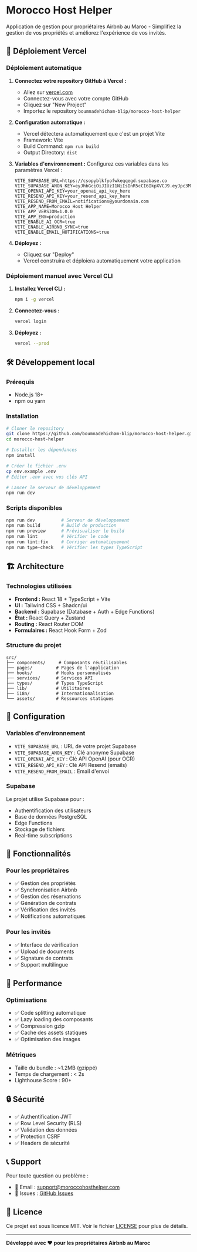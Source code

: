 # Morocco Host Helper

Application de gestion pour propriétaires Airbnb au Maroc - Simplifiez la gestion de vos propriétés et améliorez l'expérience de vos invités.

## 🚀 Déploiement Vercel

### Déploiement automatique

1. **Connectez votre repository GitHub à Vercel :**
   - Allez sur [vercel.com](https://vercel.com)
   - Connectez-vous avec votre compte GitHub
   - Cliquez sur "New Project"
   - Importez le repository `boumnadehicham-blip/morocco-host-helper`

2. **Configuration automatique :**
   - Vercel détectera automatiquement que c'est un projet Vite
   - Framework: Vite
   - Build Command: `npm run build`
   - Output Directory: `dist`

3. **Variables d'environnement :**
   Configurez ces variables dans les paramètres Vercel :
   ```
   VITE_SUPABASE_URL=https://csopyblkfyofwkeqqegd.supabase.co
   VITE_SUPABASE_ANON_KEY=eyJhbGciOiJIUzI1NiIsInR5cCI6IkpXVCJ9.eyJpc3MiOiJzdXBhYmFzZSIsInJlZiI6ImNzb3B5YmxrZnlvZndrZXFxZWdkIiwicm9sZSI6ImFub24iLCJpYXQiOjE3NTM5OTkwNTQsImV4cCI6MjA2OTU3NTA1NH0.QcIqFLgD6Cg5hYu5Q4iQjvuckTVJyKo6wDd9AMEeakM
   VITE_OPENAI_API_KEY=your_openai_api_key_here
   VITE_RESEND_API_KEY=your_resend_api_key_here
   VITE_RESEND_FROM_EMAIL=notifications@yourdomain.com
   VITE_APP_NAME=Morocco Host Helper
   VITE_APP_VERSION=1.0.0
   VITE_APP_ENV=production
   VITE_ENABLE_AI_OCR=true
   VITE_ENABLE_AIRBNB_SYNC=true
   VITE_ENABLE_EMAIL_NOTIFICATIONS=true
   ```

4. **Déployez :**
   - Cliquez sur "Deploy"
   - Vercel construira et déploiera automatiquement votre application

### Déploiement manuel avec Vercel CLI

1. **Installez Vercel CLI :**
   ```bash
   npm i -g vercel
   ```

2. **Connectez-vous :**
   ```bash
   vercel login
   ```

3. **Déployez :**
   ```bash
   vercel --prod
   ```

## 🛠️ Développement local

### Prérequis
- Node.js 18+ 
- npm ou yarn

### Installation
```bash
# Cloner le repository
git clone https://github.com/boumnadehicham-blip/morocco-host-helper.git
cd morocco-host-helper

# Installer les dépendances
npm install

# Créer le fichier .env
cp env.example .env
# Éditer .env avec vos clés API

# Lancer le serveur de développement
npm run dev
```

### Scripts disponibles
```bash
npm run dev          # Serveur de développement
npm run build        # Build de production
npm run preview      # Prévisualiser le build
npm run lint         # Vérifier le code
npm run lint:fix     # Corriger automatiquement
npm run type-check   # Vérifier les types TypeScript
```

## 🏗️ Architecture

### Technologies utilisées
- **Frontend :** React 18 + TypeScript + Vite
- **UI :** Tailwind CSS + Shadcn/ui
- **Backend :** Supabase (Database + Auth + Edge Functions)
- **État :** React Query + Zustand
- **Routing :** React Router DOM
- **Formulaires :** React Hook Form + Zod

### Structure du projet
```
src/
├── components/     # Composants réutilisables
├── pages/         # Pages de l'application
├── hooks/         # Hooks personnalisés
├── services/      # Services API
├── types/         # Types TypeScript
├── lib/           # Utilitaires
├── i18n/          # Internationalisation
└── assets/        # Ressources statiques
```

## 🔧 Configuration

### Variables d'environnement
- `VITE_SUPABASE_URL` : URL de votre projet Supabase
- `VITE_SUPABASE_ANON_KEY` : Clé anonyme Supabase
- `VITE_OPENAI_API_KEY` : Clé API OpenAI (pour OCR)
- `VITE_RESEND_API_KEY` : Clé API Resend (emails)
- `VITE_RESEND_FROM_EMAIL` : Email d'envoi

### Supabase
Le projet utilise Supabase pour :
- Authentification des utilisateurs
- Base de données PostgreSQL
- Edge Functions
- Stockage de fichiers
- Real-time subscriptions

## 📱 Fonctionnalités

### Pour les propriétaires
- ✅ Gestion des propriétés
- ✅ Synchronisation Airbnb
- ✅ Gestion des réservations
- ✅ Génération de contrats
- ✅ Vérification des invités
- ✅ Notifications automatiques

### Pour les invités
- ✅ Interface de vérification
- ✅ Upload de documents
- ✅ Signature de contrats
- ✅ Support multilingue

## 🚀 Performance

### Optimisations
- ✅ Code splitting automatique
- ✅ Lazy loading des composants
- ✅ Compression gzip
- ✅ Cache des assets statiques
- ✅ Optimisation des images

### Métriques
- Taille du bundle : ~1.2MB (gzippé)
- Temps de chargement : < 2s
- Lighthouse Score : 90+

## 🔒 Sécurité

- ✅ Authentification JWT
- ✅ Row Level Security (RLS)
- ✅ Validation des données
- ✅ Protection CSRF
- ✅ Headers de sécurité

## 📞 Support

Pour toute question ou problème :
- 📧 Email : support@moroccohosthelper.com
- 🐛 Issues : [GitHub Issues](https://github.com/boumnadehicham-blip/morocco-host-helper/issues)

## 📄 Licence

Ce projet est sous licence MIT. Voir le fichier [LICENSE](LICENSE) pour plus de détails.

---

**Développé avec ❤️ pour les propriétaires Airbnb au Maroc**
